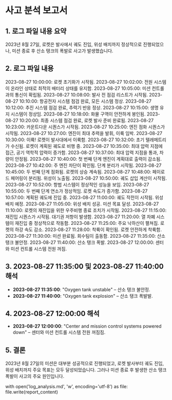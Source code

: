 # 사고 분석 보고서

## 1. 로그 파일 내용 요약
2023년 8월 27일, 로켓은 발사에서 궤도 진입, 위성 배치까지 정상적으로 진행되었으나, 미션 종료 후 산소 탱크의 폭발로 사고가 발생했습니다.

## 2. 로그 파일 내용

2023-08-27 10:00:00: 로켓 초기화가 시작됨.
2023-08-27 10:02:00: 전원 시스템이 온라인 상태로 최적의 배터리 상태를 유지함.
2023-08-27 10:05:00: 미션 컨트롤과의 통신이 확립됨.
2023-08-27 10:08:00: 발사 전 점검 리스트가 시작됨.
2023-08-27 10:10:00: 항공전자 시스템 점검 완료, 모든 시스템 정상.
2023-08-27 10:12:00: 추진 시스템 점검 완료, 추력기 반응 정상.
2023-08-27 10:15:00: 생명 유지 시스템이 정상임.
2023-08-27 10:18:00: 화물 구역이 안전하게 봉인됨.
2023-08-27 10:20:00: 최종 시스템 점검 완료, 로켓 발사 준비 완료됨.
2023-08-27 10:23:00: 카운트다운 시퀀스가 시작됨.
2023-08-27 10:25:00: 엔진 점화 시퀀스가 시작됨.
2023-08-27 10:27:00: 엔진이 최대 추력을 발휘, 이륙 임박.
2023-08-27 10:30:00: 이륙! 로켓이 발사대에서 이륙함.
2023-08-27 10:32:00: 초기 텔레메트리가 수신됨. 로켓이 계획된 궤도로 비행 중.
2023-08-27 10:35:00: 최대 압력 지점에 접근, 공기 역학적 압력이 증가함.
2023-08-27 10:37:00: 최대 압력 지점을 통과, 차량이 안정됨.
2023-08-27 10:40:00: 첫 번째 단계 엔진이 계획대로 출력이 감소됨.
2023-08-27 10:42:00: 주 엔진 차단이 확인됨. 단계 분리가 시작됨.
2023-08-27 10:45:00: 두 번째 단계 점화됨. 로켓의 상승 계속됨.
2023-08-27 10:48:00: 페이로드 페어링이 분리됨. 위성이 노출됨.
2023-08-27 10:50:00: 궤도 삽입 계산이 시작됨.
2023-08-27 10:52:00: 항법 시스템이 정상적인 성능을 보임.
2023-08-27 10:55:00: 두 번째 단계 연소가 정상적임. 로켓 속도가 증가함.
2023-08-27 10:57:00: 계획된 궤도에 진입 중.
2023-08-27 11:00:00: 궤도 작전이 시작됨. 위성 배치 예정.
2023-08-27 11:05:00: 위성 배치 성공. 미션 목표 달성.
2023-08-27 11:10:00: 로켓의 재진입을 위한 우주비행 종료 조치가 시작됨.
2023-08-27 11:15:00: 재진입 시퀀스가 시작됨. 대기권 저항이 발생함.
2023-08-27 11:20:00: 열 차폐 시스템이 재진입 중 정상적으로 작동함.
2023-08-27 11:25:00: 주요 낙하산이 펼쳐짐. 로켓의 하강 속도 감소.
2023-08-27 11:28:00: 착륙이 확인됨. 로켓 안전하게 착륙함.
2023-08-27 11:30:00: 미션 완료됨. 회수팀이 출동함.
2023-08-27 11:35:00: 산소 탱크 불안정.
2023-08-27 11:40:00: 산소 탱크 폭발.
2023-08-27 12:00:00: 센터와 미션 컨트롤 시스템 전원 꺼짐.

## 3. 2023-08-27 11:35:00 및 2023-08-27 11:40:00 해석

- **2023-08-27 11:35:00**: "Oxygen tank unstable" – 산소 탱크 불안정.
- **2023-08-27 11:40:00**: "Oxygen tank explosion" – 산소 탱크 폭발발.

## 4. 2023-08-27 12:00:00 해석
- **2023-08-27 12:00:00**: "Center and mission control systems powered down" – 센터와 미션 컨트롤 시스템 전원 꺼짐짐.

## 5. 결론
2023년 8월 27일의 미션은 대부분 성공적으로 진행되었고, 로켓 발사부터 궤도 진입, 위성 배치까지 주요 목표는 모두 달성되었습니다. 그러나 미션 종료 후 발생한 산소 탱크 폭발이 사고의 주요 원인입니다.


with open('log_analysis.md', 'w', encoding='utf-8') as file:
    file.write(report_content)
